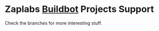 # Zaplabs [Buildbot][buildbot] Projects Support

Check the branches for more interesting stuff.

[buildbot]: https://build.zaplabs.com/bot/
